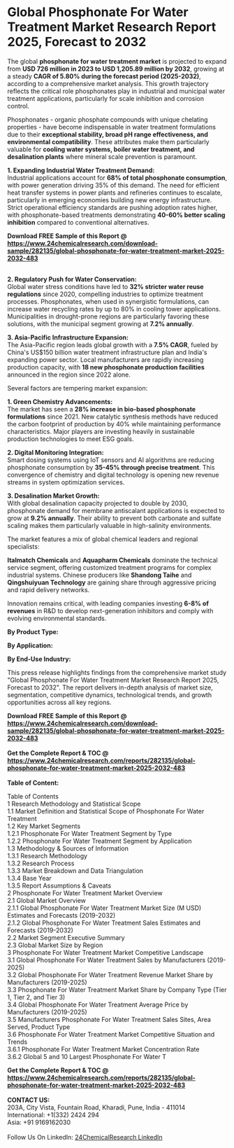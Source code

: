 <h1>Global Phosphonate For Water Treatment Market Research Report 2025, Forecast to 2032</h1><p>The global <strong>phosphonate for water treatment market</strong> is projected to expand from <strong>USD 726 million in 2023 to USD 1,205.89 million by 2032</strong>, growing at a steady <strong>CAGR of 5.80% during the forecast period (2025-2032)</strong>, according to a comprehensive market analysis. This growth trajectory reflects the critical role phosphonates play in industrial and municipal water treatment applications, particularly for scale inhibition and corrosion control.</p><p>Phosphonates - organic phosphate compounds with unique chelating properties - have become indispensable in water treatment formulations due to their <strong>exceptional stability, broad pH range effectiveness, and environmental compatibility</strong>. These attributes make them particularly valuable for <strong>cooling water systems, boiler water treatment, and desalination plants</strong> where mineral scale prevention is paramount.</p><p><strong>1. Expanding Industrial Water Treatment Demand:</strong><br>
Industrial applications account for <strong>68% of total phosphonate consumption</strong>, with power generation driving 35% of this demand. The need for efficient heat transfer systems in power plants and refineries continues to escalate, particularly in emerging economies building new energy infrastructure. Strict operational efficiency standards are pushing adoption rates higher, with phosphonate-based treatments demonstrating <strong>40-60% better scaling inhibition</strong> compared to conventional alternatives.</p><div><b>Download FREE Sample of this Report @ 
            <a href="https://www.24chemicalresearch.com/download-sample/282135/global-phosphonate-for-water-treatment-market-2025-2032-483">
            https://www.24chemicalresearch.com/download-sample/282135/global-phosphonate-for-water-treatment-market-2025-2032-483</a></b></div><br><p><strong>2. Regulatory Push for Water Conservation:</strong><br>
Global water stress conditions have led to <strong>32% stricter water reuse regulations</strong> since 2020, compelling industries to optimize treatment processes. Phosphonates, when used in synergistic formulations, can increase water recycling rates by up to 80% in cooling tower applications. Municipalities in drought-prone regions are particularly favoring these solutions, with the municipal segment growing at <strong>7.2% annually</strong>.</p><p><strong>3. Asia-Pacific Infrastructure Expansion:</strong><br>
The Asia-Pacific region leads global growth with a <strong>7.5% CAGR</strong>, fueled by China's US$150 billion water treatment infrastructure plan and India's expanding power sector. Local manufacturers are rapidly increasing production capacity, with <strong>18 new phosphonate production facilities</strong> announced in the region since 2022 alone.</p><p>Several factors are tempering market expansion:</p><p><strong>1. Green Chemistry Advancements:</strong><br>
The market has seen a <strong>28% increase in bio-based phosphonate formulations</strong> since 2021. New catalytic synthesis methods have reduced the carbon footprint of production by 40% while maintaining performance characteristics. Major players are investing heavily in sustainable production technologies to meet ESG goals.</p><p><strong>2. Digital Monitoring Integration:</strong><br>
Smart dosing systems using IoT sensors and AI algorithms are reducing phosphonate consumption by <strong>35-45% through precise treatment</strong>. This convergence of chemistry and digital technology is opening new revenue streams in system optimization services.</p><p><strong>3. Desalination Market Growth:</strong><br>
With global desalination capacity projected to double by 2030, phosphonate demand for membrane antiscalant applications is expected to grow at <strong>9.2% annually</strong>. Their ability to prevent both carbonate and sulfate scaling makes them particularly valuable in high-salinity environments.</p><p>The market features a mix of global chemical leaders and regional specialists:</p><p><strong>Italmatch Chemicals</strong> and <strong>Aquapharm Chemicals</strong> dominate the technical service segment, offering customized treatment programs for complex industrial systems. Chinese producers like <strong>Shandong Taihe</strong> and <strong>Qingshuiyuan Technology</strong> are gaining share through aggressive pricing and rapid delivery networks.</p><p>Innovation remains critical, with leading companies investing <strong>6-8% of revenues</strong> in R&amp;D to develop next-generation inhibitors and comply with evolving environmental standards.</p><p><strong>By Product Type:</strong></p><p><strong>By Application:</strong></p><p><strong>By End-Use Industry:</strong></p><p>This press release highlights findings from the comprehensive market study "Global Phosphonate For Water Treatment Market Research Report 2025, Forecast to 2032". The report delivers in-depth analysis of market size, segmentation, competitive dynamics, technological trends, and growth opportunities across all key regions.</p><div><b>Download FREE Sample of this Report @ 
            <a href="https://www.24chemicalresearch.com/download-sample/282135/global-phosphonate-for-water-treatment-market-2025-2032-483">
            https://www.24chemicalresearch.com/download-sample/282135/global-phosphonate-for-water-treatment-market-2025-2032-483</a></b></div><br><div><b>Get the Complete Report & TOC @ 
            <a href="https://www.24chemicalresearch.com/reports/282135/global-phosphonate-for-water-treatment-market-2025-2032-483">
            https://www.24chemicalresearch.com/reports/282135/global-phosphonate-for-water-treatment-market-2025-2032-483</a></b></div><br>
            <b>Table of Content:</b><p>Table of Contents<br />
1 Research Methodology and Statistical Scope<br />
1.1 Market Definition and Statistical Scope of Phosphonate For Water Treatment<br />
1.2 Key Market Segments<br />
1.2.1 Phosphonate For Water Treatment Segment by Type<br />
1.2.2 Phosphonate For Water Treatment Segment by Application<br />
1.3 Methodology & Sources of Information<br />
1.3.1 Research Methodology<br />
1.3.2 Research Process<br />
1.3.3 Market Breakdown and Data Triangulation<br />
1.3.4 Base Year<br />
1.3.5 Report Assumptions & Caveats<br />
2 Phosphonate For Water Treatment Market Overview<br />
2.1 Global Market Overview<br />
2.1.1 Global Phosphonate For Water Treatment Market Size (M USD) Estimates and Forecasts (2019-2032)<br />
2.1.2 Global Phosphonate For Water Treatment Sales Estimates and Forecasts (2019-2032)<br />
2.2 Market Segment Executive Summary<br />
2.3 Global Market Size by Region<br />
3 Phosphonate For Water Treatment Market Competitive Landscape<br />
3.1 Global Phosphonate For Water Treatment Sales by Manufacturers (2019-2025)<br />
3.2 Global Phosphonate For Water Treatment Revenue Market Share by Manufacturers (2019-2025)<br />
3.3 Phosphonate For Water Treatment Market Share by Company Type (Tier 1, Tier 2, and Tier 3)<br />
3.4 Global Phosphonate For Water Treatment Average Price by Manufacturers (2019-2025)<br />
3.5 Manufacturers Phosphonate For Water Treatment Sales Sites, Area Served, Product Type<br />
3.6 Phosphonate For Water Treatment Market Competitive Situation and Trends<br />
3.6.1 Phosphonate For Water Treatment Market Concentration Rate<br />
3.6.2 Global 5 and 10 Largest Phosphonate For Water T</p><div><b>Get the Complete Report & TOC @ 
            <a href="https://www.24chemicalresearch.com/reports/282135/global-phosphonate-for-water-treatment-market-2025-2032-483">
            https://www.24chemicalresearch.com/reports/282135/global-phosphonate-for-water-treatment-market-2025-2032-483</a></b></div><br><b>CONTACT US:</b><br>
            203A, City Vista, Fountain Road, Kharadi, Pune, India - 411014<br>
            International: +1(332) 2424 294<br>
            Asia: +91 9169162030 <br><br>
            Follow Us On LinkedIn: <a href="https://www.linkedin.com/company/24chemicalresearch/">24ChemicalResearch LinkedIn</a>